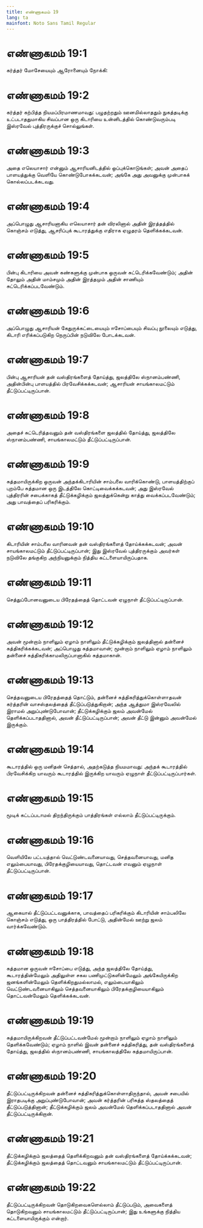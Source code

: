 ```yaml
---
title: எண்ணாகமம் 19
lang: ta
mainfont: Noto Sans Tamil Regular
---
```


# எண்ணாகமம் 19:1

கர்த்தர் மோசேயையும் ஆரோனையும் நோக்கி:

# எண்ணாகமம் 19:2

கர்த்தர் கற்பித்த நியமப்பிரமாணமாவது: பழுதற்றதும் ஊனமில்லாததும் நுகத்தடிக்கு உட்படாததுமாகிய சிவப்பான ஒரு கிடாரியை உன்னிடத்தில் கொண்டுவரும்படி இஸ்ரவேல் புத்திரருக்குச் சொல்லுங்கள்.

# எண்ணாகமம் 19:3

அதை எலெயாசார் என்னும் ஆசாரியனிடத்தில் ஒப்புக்கொடுங்கள்; அவன் அதைப் பாளயத்துக்கு வெளியே கொண்டுபோகக்கடவன்; அங்கே அது அவனுக்கு முன்பாகக் கொல்லப்படக்கடவது.

# எண்ணாகமம் 19:4

அப்பொழுது ஆசாரியனாகிய எலெயாசார் தன் விரலினால் அதின் இரத்தத்தில் கொஞ்சம் எடுத்து, ஆசரிப்புக் கூடாரத்துக்கு எதிராக ஏழுதரம் தெளிக்கக்கடவன்.

# எண்ணாகமம் 19:5

பின்பு கிடாரியை அவன் கண்களுக்கு முன்பாக ஒருவன் சுட்டெரிக்கவேண்டும்; அதின் தோலும் அதின் மாம்சமும் அதின் இரத்தமும் அதின் சாணியும் சுட்டெரிக்கப்படவேண்டும்.

# எண்ணாகமம் 19:6

அப்பொழுது ஆசாரியன் கேதுருக்கட்டையையும் ஈசோப்பையும் சிவப்பு நூலையும் எடுத்து, கிடாரி எரிக்கப்படுகிற நெருப்பின் நடுவிலே போடக்கடவன்.

# எண்ணாகமம் 19:7

பின்பு ஆசாரியன் தன் வஸ்திரங்களைத் தோய்த்து, ஜலத்திலே ஸ்நானம்பண்ணி, அதின்பின்பு பாளயத்தில் பிரவேசிக்கக்கடவன்; ஆசாரியன் சாயங்காலமட்டும் தீட்டுப்பட்டிருப்பான்.

# எண்ணாகமம் 19:8

அதைச் சுட்டெரித்தவனும் தன் வஸ்திரங்களை ஜலத்தில் தோய்த்து, ஜலத்திலே ஸ்நானம்பண்ணி, சாயங்காலமட்டும் தீட்டுப்பட்டிருப்பான்.

# எண்ணாகமம் 19:9

சுத்தமாயிருக்கிற ஒருவன் அந்தக்கிடாரியின் சாம்பலை வாரிக்கொண்டு, பாளயத்திற்குப் புறம்பே சுத்தமான ஒரு இடத்திலே கொட்டிவைக்கக்கடவன்; அது இஸ்ரவேல் புத்திரரின் சபைக்காகத் தீட்டுக்கழிக்கும் ஜலத்துக்கென்று காத்து வைக்கப்படவேண்டும்; அது பாவத்தைப் பரிகரிக்கும்.

# எண்ணாகமம் 19:10

கிடாரியின் சாம்பலை வாரினவன் தன் வஸ்திரங்களைத் தோய்க்கக்கடவன்; அவன் சாயங்காலமட்டும் தீட்டுப்பட்டிருப்பான்; இது இஸ்ரவேல் புத்திரருக்கும் அவர்கள் நடுவிலே தங்குகிற அந்நியனுக்கும் நித்திய கட்டளையாயிருப்பதாக.

# எண்ணாகமம் 19:11

செத்துப்போனவனுடைய பிரேதத்தைத் தொட்டவன் ஏழுநாள் தீட்டுப்பட்டிருப்பான்.

# எண்ணாகமம் 19:12

அவன் மூன்றாம் நாளிலும் ஏழாம் நாளிலும் தீட்டுக்கழிக்கும் ஜலத்தினால் தன்னைச் சுத்திகரிக்கக்கடவன்; அப்பொழுது சுத்தமாவான்; மூன்றாம் நாளிலும் ஏழாம் நாளிலும் தன்னைச் சுத்திகரிக்காமலிருப்பானாகில் சுத்தமாகான்.

# எண்ணாகமம் 19:13

செத்தவனுடைய பிரேதத்தைத் தொட்டும், தன்னைச் சுத்திகரித்துக்கொள்ளாதவன் கர்த்தரின் வாசஸ்தலத்தைத் தீட்டுப்படுத்துகிறான்; அந்த ஆத்துமா இஸ்ரவேலில் இராமல் அறுப்புண்டுபோவான்; தீட்டுக்கழிக்கும் ஜலம் அவன்மேல் தெளிக்கப்படாததினால், அவன் தீட்டுப்பட்டிருப்பான்; அவன் தீட்டு இன்னும் அவன்மேல் இருக்கும்.

# எண்ணாகமம் 19:14

கூடாரத்தில் ஒரு மனிதன் செத்தால், அதற்கடுத்த நியமமாவது: அந்தக் கூடாரத்தில் பிரவேசிக்கிற யாவரும் கூடாரத்தில் இருக்கிற யாவரும் ஏழுநாள் தீட்டுப்பட்டிருப்பார்கள்.

# எண்ணாகமம் 19:15

மூடிக் கட்டப்படாமல் திறந்திருக்கும் பாத்திரங்கள் எல்லாம் தீட்டுப்பட்டிருக்கும்.

# எண்ணாகமம் 19:16

வெளியிலே பட்டயத்தால் வெட்டுண்டவனையாவது, செத்தவனையாவது, மனித எலும்பையாவது, பிரேதக்குழியையாவது, தொட்டவன் எவனும் ஏழுநாள் தீட்டுப்பட்டிருப்பான்.

# எண்ணாகமம் 19:17

ஆகையால் தீட்டுப்பட்டவனுக்காக, பாவத்தைப் பரிகரிக்கும் கிடாரியின் சாம்பலிலே கொஞ்சம் எடுத்து, ஒரு பாத்திரத்தில் போட்டு, அதின்மேல் ஊற்று ஜலம் வார்க்கவேண்டும்.

# எண்ணாகமம் 19:18

சுத்தமான ஒருவன் ஈசோப்பை எடுத்து, அந்த ஜலத்திலே தோய்த்து, கூடாரத்தின்மேலும் அதிலுள்ள சகல பணிமுட்டுகளின்மேலும் அங்கேயிருக்கிற ஜனங்களின்மேலும் தெளிக்கிறதுமல்லாமல், எலும்பையாகிலும் வெட்டுண்டவனையாகிலும் செத்தவனையாகிலும் பிரேதக்குழியையாகிலும் தொட்டவன்மேலும் தெளிக்கக்கடவன்.

# எண்ணாகமம் 19:19

சுத்தமாயிருக்கிறவன் தீட்டுப்பட்டவன்மேல் மூன்றாம் நாளிலும் ஏழாம் நாளிலும் தெளிக்கவேண்டும்; ஏழாம் நாளில் இவன் தன்னைச் சுத்திகரித்து, தன் வஸ்திரங்களைத் தோய்த்து, ஜலத்தில் ஸ்நானம்பண்ணி, சாயங்காலத்திலே சுத்தமாயிருப்பான்.

# எண்ணாகமம் 19:20

தீட்டுப்பட்டிருக்கிறவன் தன்னைச் சுத்திகரித்துக்கொள்ளாதிருந்தால், அவன் சபையில் இராதபடிக்கு அறுப்புண்டுபோவான்; அவன் கர்த்தரின் பரிசுத்த ஸ்தலத்தைத் தீட்டுப்படுத்தினான்; தீட்டுக்கழிக்கும் ஜலம் அவன்மேல் தெளிக்கப்படாததினால் அவன் தீட்டுப்பட்டிருக்கிறான்.

# எண்ணாகமம் 19:21

தீட்டுக்கழிக்கும் ஜலத்தைத் தெளிக்கிறவனும் தன் வஸ்திரங்களைத் தோய்க்கக்கடவன்; தீட்டுக்கழிக்கும் ஜலத்தைத் தொட்டவனும் சாயங்காலமட்டும் தீட்டுப்பட்டிருப்பான்.

# எண்ணாகமம் 19:22

தீட்டுப்பட்டிருக்கிறவன் தொடுகிறவைகளெல்லாம் தீட்டுப்படும், அவைகளைத் தொடுகிறவனும் சாயங்காலமட்டும் தீட்டுப்பட்டிருப்பான்; இது உங்களுக்கு நித்திய கட்டளையாயிருக்கும் என்றார்.

